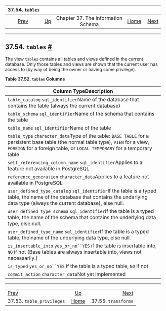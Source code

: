 <!--?xml version="1.0" encoding="UTF-8" standalone="no"?-->

|                           37.54. `tables`                           |                                                                    |                                    |                                                       |                                                         |
| :-----------------------------------------------------------------: | :----------------------------------------------------------------- | :--------------------------------: | ----------------------------------------------------: | ------------------------------------------------------: |
| [Prev](infoschema-table-privileges.html "37.53. table_privileges")  | [Up](information-schema.html "Chapter 37. The Information Schema") | Chapter 37. The Information Schema | [Home](index.html "PostgreSQL 17devel Documentation") |  [Next](infoschema-transforms.html "37.55. transforms") |

***

## 37.54. `tables` [#](#INFOSCHEMA-TABLES)

The view `tables` contains all tables and views defined in the current database. Only those tables and views are shown that the current user has access to (by way of being the owner or having some privilege).

**Table 37.52. `tables` Columns**

| Column TypeDescription                                                                                                                                                                                         |
| -------------------------------------------------------------------------------------------------------------------------------------------------------------------------------------------------------------- |
| `table_catalog` `sql_identifier`Name of the database that contains the table (always the current database)                                                                                                     |
| `table_schema` `sql_identifier`Name of the schema that contains the table                                                                                                                                      |
| `table_name` `sql_identifier`Name of the table                                                                                                                                                                 |
| `table_type` `character_data`Type of the table: `BASE TABLE` for a persistent base table (the normal table type), `VIEW` for a view, `FOREIGN` for a foreign table, or `LOCAL TEMPORARY` for a temporary table |
| `self_referencing_column_name` `sql_identifier`Applies to a feature not available in PostgreSQL                                                                                                                |
| `reference_generation` `character_data`Applies to a feature not available in PostgreSQL                                                                                                                        |
| `user_defined_type_catalog` `sql_identifier`If the table is a typed table, the name of the database that contains the underlying data type (always the current database), else null.                           |
| `user_defined_type_schema` `sql_identifier`If the table is a typed table, the name of the schema that contains the underlying data type, else null.                                                            |
| `user_defined_type_name` `sql_identifier`If the table is a typed table, the name of the underlying data type, else null.                                                                                       |
| `is_insertable_into` `yes_or_no``YES` if the table is insertable into, `NO` if not (Base tables are always insertable into, views not necessarily.)                                                            |
| `is_typed` `yes_or_no``YES` if the table is a typed table, `NO` if not                                                                                                                                         |
| `commit_action` `character_data`Not yet implemented                                                                                                                                                            |

***

|                                                                     |                                                                    |                                                         |
| :------------------------------------------------------------------ | :----------------------------------------------------------------: | ------------------------------------------------------: |
| [Prev](infoschema-table-privileges.html "37.53. table_privileges")  | [Up](information-schema.html "Chapter 37. The Information Schema") |  [Next](infoschema-transforms.html "37.55. transforms") |
| 37.53. `table_privileges`                                           |        [Home](index.html "PostgreSQL 17devel Documentation")       |                                     37.55. `transforms` |
